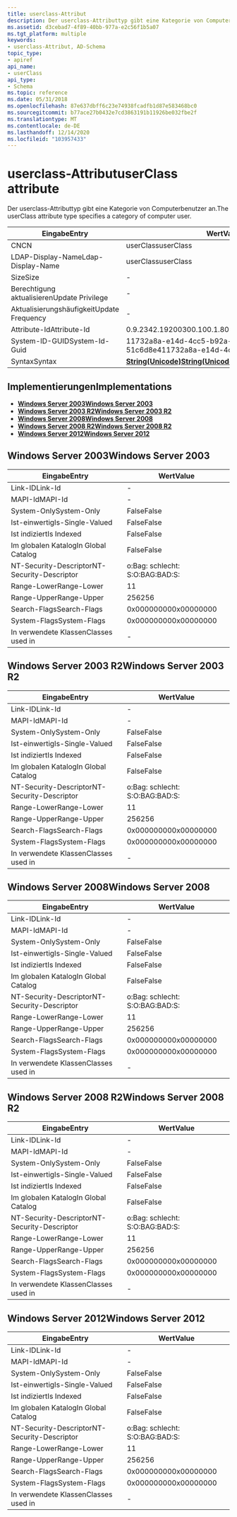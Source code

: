 ```yaml
---
title: userclass-Attribut
description: Der userclass-Attributtyp gibt eine Kategorie von Computerbenutzer an.
ms.assetid: d3cebad7-4f89-40bb-977a-e2c56f1b5a07
ms.tgt_platform: multiple
keywords:
- userclass-Attribut, AD-Schema
topic_type:
- apiref
api_name:
- userClass
api_type:
- Schema
ms.topic: reference
ms.date: 05/31/2018
ms.openlocfilehash: 87e637dbff6c23e74938fcadfb1d87e583468bc0
ms.sourcegitcommit: b77ace27b0432e7cd3863191b11926be032fbe2f
ms.translationtype: MT
ms.contentlocale: de-DE
ms.lasthandoff: 12/14/2020
ms.locfileid: "103957433"
---
```

# <a name="userclass-attribute"></a><span data-ttu-id="bff48-104">userclass-Attribut</span><span class="sxs-lookup"><span data-stu-id="bff48-104">userClass attribute</span></span>

<span data-ttu-id="bff48-105">Der userclass-Attributtyp gibt eine Kategorie von Computerbenutzer an.</span><span class="sxs-lookup"><span data-stu-id="bff48-105">The userClass attribute type specifies a category of computer user.</span></span>



| <span data-ttu-id="bff48-106">Eingabe</span><span class="sxs-lookup"><span data-stu-id="bff48-106">Entry</span></span> | <span data-ttu-id="bff48-107">Wert</span><span class="sxs-lookup"><span data-stu-id="bff48-107">Value</span></span> |
|-------------------|---------------------------------------------|
| <span data-ttu-id="bff48-108">CN</span><span class="sxs-lookup"><span data-stu-id="bff48-108">CN</span></span>                | <span data-ttu-id="bff48-109">userClass</span><span class="sxs-lookup"><span data-stu-id="bff48-109">userClass</span></span>                                   |
| <span data-ttu-id="bff48-110">LDAP-Display-Name</span><span class="sxs-lookup"><span data-stu-id="bff48-110">Ldap-Display-Name</span></span> | <span data-ttu-id="bff48-111">userClass</span><span class="sxs-lookup"><span data-stu-id="bff48-111">userClass</span></span>                                   |
| <span data-ttu-id="bff48-112">Size</span><span class="sxs-lookup"><span data-stu-id="bff48-112">Size</span></span>              | \-                                          |
| <span data-ttu-id="bff48-113">Berechtigung aktualisieren</span><span class="sxs-lookup"><span data-stu-id="bff48-113">Update Privilege</span></span>  | \-                                          |
| <span data-ttu-id="bff48-114">Aktualisierungshäufigkeit</span><span class="sxs-lookup"><span data-stu-id="bff48-114">Update Frequency</span></span>  | \-                                          |
| <span data-ttu-id="bff48-115">Attribute-Id</span><span class="sxs-lookup"><span data-stu-id="bff48-115">Attribute-Id</span></span>      | <span data-ttu-id="bff48-116">0.9.2342.19200300.100.1.8</span><span class="sxs-lookup"><span data-stu-id="bff48-116">0.9.2342.19200300.100.1.8</span></span>                   |
| <span data-ttu-id="bff48-117">System-ID-GUID</span><span class="sxs-lookup"><span data-stu-id="bff48-117">System-Id-Guid</span></span>    | <span data-ttu-id="bff48-118">11732a8a-e14d-4cc5-b92a-d93f 51c6d8e4</span><span class="sxs-lookup"><span data-stu-id="bff48-118">11732a8a-e14d-4cc5-b92f-d93f51c6d8e4</span></span>        |
| <span data-ttu-id="bff48-119">Syntax</span><span class="sxs-lookup"><span data-stu-id="bff48-119">Syntax</span></span>            | [<span data-ttu-id="bff48-120">**String(Unicode)**</span><span class="sxs-lookup"><span data-stu-id="bff48-120">**String(Unicode)**</span></span>](s-string-unicode.md) |



## <a name="implementations"></a><span data-ttu-id="bff48-121">Implementierungen</span><span class="sxs-lookup"><span data-stu-id="bff48-121">Implementations</span></span>

-   [<span data-ttu-id="bff48-122">**Windows Server 2003**</span><span class="sxs-lookup"><span data-stu-id="bff48-122">**Windows Server 2003**</span></span>](#windows-server-2003)
-   [<span data-ttu-id="bff48-123">**Windows Server 2003 R2**</span><span class="sxs-lookup"><span data-stu-id="bff48-123">**Windows Server 2003 R2**</span></span>](#windows-server-2003-r2)
-   [<span data-ttu-id="bff48-124">**Windows Server 2008**</span><span class="sxs-lookup"><span data-stu-id="bff48-124">**Windows Server 2008**</span></span>](#windows-server-2008)
-   [<span data-ttu-id="bff48-125">**Windows Server 2008 R2**</span><span class="sxs-lookup"><span data-stu-id="bff48-125">**Windows Server 2008 R2**</span></span>](#windows-server-2008-r2)
-   [<span data-ttu-id="bff48-126">**Windows Server 2012**</span><span class="sxs-lookup"><span data-stu-id="bff48-126">**Windows Server 2012**</span></span>](#windows-server-2012)

## <a name="windows-server-2003"></a><span data-ttu-id="bff48-127">Windows Server 2003</span><span class="sxs-lookup"><span data-stu-id="bff48-127">Windows Server 2003</span></span>



| <span data-ttu-id="bff48-128">Eingabe</span><span class="sxs-lookup"><span data-stu-id="bff48-128">Entry</span></span> | <span data-ttu-id="bff48-129">Wert</span><span class="sxs-lookup"><span data-stu-id="bff48-129">Value</span></span> |
|------------------------|--------------|
| <span data-ttu-id="bff48-130">Link-ID</span><span class="sxs-lookup"><span data-stu-id="bff48-130">Link-Id</span></span>                | \-           |
| <span data-ttu-id="bff48-131">MAPI-Id</span><span class="sxs-lookup"><span data-stu-id="bff48-131">MAPI-Id</span></span>                | \-           |
| <span data-ttu-id="bff48-132">System-Only</span><span class="sxs-lookup"><span data-stu-id="bff48-132">System-Only</span></span>            | <span data-ttu-id="bff48-133">False</span><span class="sxs-lookup"><span data-stu-id="bff48-133">False</span></span>        |
| <span data-ttu-id="bff48-134">Ist-einwertig</span><span class="sxs-lookup"><span data-stu-id="bff48-134">Is-Single-Valued</span></span>       | <span data-ttu-id="bff48-135">False</span><span class="sxs-lookup"><span data-stu-id="bff48-135">False</span></span>        |
| <span data-ttu-id="bff48-136">Ist indiziert</span><span class="sxs-lookup"><span data-stu-id="bff48-136">Is Indexed</span></span>             | <span data-ttu-id="bff48-137">False</span><span class="sxs-lookup"><span data-stu-id="bff48-137">False</span></span>        |
| <span data-ttu-id="bff48-138">Im globalen Katalog</span><span class="sxs-lookup"><span data-stu-id="bff48-138">In Global Catalog</span></span>      | <span data-ttu-id="bff48-139">False</span><span class="sxs-lookup"><span data-stu-id="bff48-139">False</span></span>        |
| <span data-ttu-id="bff48-140">NT-Security-Descriptor</span><span class="sxs-lookup"><span data-stu-id="bff48-140">NT-Security-Descriptor</span></span> | <span data-ttu-id="bff48-141">o:Bag: schlecht: S:</span><span class="sxs-lookup"><span data-stu-id="bff48-141">O:BAG:BAD:S:</span></span> |
| <span data-ttu-id="bff48-142">Range-Lower</span><span class="sxs-lookup"><span data-stu-id="bff48-142">Range-Lower</span></span>            | <span data-ttu-id="bff48-143">1</span><span class="sxs-lookup"><span data-stu-id="bff48-143">1</span></span>            |
| <span data-ttu-id="bff48-144">Range-Upper</span><span class="sxs-lookup"><span data-stu-id="bff48-144">Range-Upper</span></span>            | <span data-ttu-id="bff48-145">256</span><span class="sxs-lookup"><span data-stu-id="bff48-145">256</span></span>          |
| <span data-ttu-id="bff48-146">Search-Flags</span><span class="sxs-lookup"><span data-stu-id="bff48-146">Search-Flags</span></span>           | <span data-ttu-id="bff48-147">0x00000000</span><span class="sxs-lookup"><span data-stu-id="bff48-147">0x00000000</span></span>   |
| <span data-ttu-id="bff48-148">System-Flags</span><span class="sxs-lookup"><span data-stu-id="bff48-148">System-Flags</span></span>           | <span data-ttu-id="bff48-149">0x00000000</span><span class="sxs-lookup"><span data-stu-id="bff48-149">0x00000000</span></span>   |
| <span data-ttu-id="bff48-150">In verwendete Klassen</span><span class="sxs-lookup"><span data-stu-id="bff48-150">Classes used in</span></span>        | \-           |



## <a name="windows-server-2003-r2"></a><span data-ttu-id="bff48-151">Windows Server 2003 R2</span><span class="sxs-lookup"><span data-stu-id="bff48-151">Windows Server 2003 R2</span></span>



| <span data-ttu-id="bff48-152">Eingabe</span><span class="sxs-lookup"><span data-stu-id="bff48-152">Entry</span></span> | <span data-ttu-id="bff48-153">Wert</span><span class="sxs-lookup"><span data-stu-id="bff48-153">Value</span></span> |
|------------------------|--------------|
| <span data-ttu-id="bff48-154">Link-ID</span><span class="sxs-lookup"><span data-stu-id="bff48-154">Link-Id</span></span>                | \-           |
| <span data-ttu-id="bff48-155">MAPI-Id</span><span class="sxs-lookup"><span data-stu-id="bff48-155">MAPI-Id</span></span>                | \-           |
| <span data-ttu-id="bff48-156">System-Only</span><span class="sxs-lookup"><span data-stu-id="bff48-156">System-Only</span></span>            | <span data-ttu-id="bff48-157">False</span><span class="sxs-lookup"><span data-stu-id="bff48-157">False</span></span>        |
| <span data-ttu-id="bff48-158">Ist-einwertig</span><span class="sxs-lookup"><span data-stu-id="bff48-158">Is-Single-Valued</span></span>       | <span data-ttu-id="bff48-159">False</span><span class="sxs-lookup"><span data-stu-id="bff48-159">False</span></span>        |
| <span data-ttu-id="bff48-160">Ist indiziert</span><span class="sxs-lookup"><span data-stu-id="bff48-160">Is Indexed</span></span>             | <span data-ttu-id="bff48-161">False</span><span class="sxs-lookup"><span data-stu-id="bff48-161">False</span></span>        |
| <span data-ttu-id="bff48-162">Im globalen Katalog</span><span class="sxs-lookup"><span data-stu-id="bff48-162">In Global Catalog</span></span>      | <span data-ttu-id="bff48-163">False</span><span class="sxs-lookup"><span data-stu-id="bff48-163">False</span></span>        |
| <span data-ttu-id="bff48-164">NT-Security-Descriptor</span><span class="sxs-lookup"><span data-stu-id="bff48-164">NT-Security-Descriptor</span></span> | <span data-ttu-id="bff48-165">o:Bag: schlecht: S:</span><span class="sxs-lookup"><span data-stu-id="bff48-165">O:BAG:BAD:S:</span></span> |
| <span data-ttu-id="bff48-166">Range-Lower</span><span class="sxs-lookup"><span data-stu-id="bff48-166">Range-Lower</span></span>            | <span data-ttu-id="bff48-167">1</span><span class="sxs-lookup"><span data-stu-id="bff48-167">1</span></span>            |
| <span data-ttu-id="bff48-168">Range-Upper</span><span class="sxs-lookup"><span data-stu-id="bff48-168">Range-Upper</span></span>            | <span data-ttu-id="bff48-169">256</span><span class="sxs-lookup"><span data-stu-id="bff48-169">256</span></span>          |
| <span data-ttu-id="bff48-170">Search-Flags</span><span class="sxs-lookup"><span data-stu-id="bff48-170">Search-Flags</span></span>           | <span data-ttu-id="bff48-171">0x00000000</span><span class="sxs-lookup"><span data-stu-id="bff48-171">0x00000000</span></span>   |
| <span data-ttu-id="bff48-172">System-Flags</span><span class="sxs-lookup"><span data-stu-id="bff48-172">System-Flags</span></span>           | <span data-ttu-id="bff48-173">0x00000000</span><span class="sxs-lookup"><span data-stu-id="bff48-173">0x00000000</span></span>   |
| <span data-ttu-id="bff48-174">In verwendete Klassen</span><span class="sxs-lookup"><span data-stu-id="bff48-174">Classes used in</span></span>        | \-           |



## <a name="windows-server-2008"></a><span data-ttu-id="bff48-175">Windows Server 2008</span><span class="sxs-lookup"><span data-stu-id="bff48-175">Windows Server 2008</span></span>



| <span data-ttu-id="bff48-176">Eingabe</span><span class="sxs-lookup"><span data-stu-id="bff48-176">Entry</span></span> | <span data-ttu-id="bff48-177">Wert</span><span class="sxs-lookup"><span data-stu-id="bff48-177">Value</span></span> |
|------------------------|--------------|
| <span data-ttu-id="bff48-178">Link-ID</span><span class="sxs-lookup"><span data-stu-id="bff48-178">Link-Id</span></span>                | \-           |
| <span data-ttu-id="bff48-179">MAPI-Id</span><span class="sxs-lookup"><span data-stu-id="bff48-179">MAPI-Id</span></span>                | \-           |
| <span data-ttu-id="bff48-180">System-Only</span><span class="sxs-lookup"><span data-stu-id="bff48-180">System-Only</span></span>            | <span data-ttu-id="bff48-181">False</span><span class="sxs-lookup"><span data-stu-id="bff48-181">False</span></span>        |
| <span data-ttu-id="bff48-182">Ist-einwertig</span><span class="sxs-lookup"><span data-stu-id="bff48-182">Is-Single-Valued</span></span>       | <span data-ttu-id="bff48-183">False</span><span class="sxs-lookup"><span data-stu-id="bff48-183">False</span></span>        |
| <span data-ttu-id="bff48-184">Ist indiziert</span><span class="sxs-lookup"><span data-stu-id="bff48-184">Is Indexed</span></span>             | <span data-ttu-id="bff48-185">False</span><span class="sxs-lookup"><span data-stu-id="bff48-185">False</span></span>        |
| <span data-ttu-id="bff48-186">Im globalen Katalog</span><span class="sxs-lookup"><span data-stu-id="bff48-186">In Global Catalog</span></span>      | <span data-ttu-id="bff48-187">False</span><span class="sxs-lookup"><span data-stu-id="bff48-187">False</span></span>        |
| <span data-ttu-id="bff48-188">NT-Security-Descriptor</span><span class="sxs-lookup"><span data-stu-id="bff48-188">NT-Security-Descriptor</span></span> | <span data-ttu-id="bff48-189">o:Bag: schlecht: S:</span><span class="sxs-lookup"><span data-stu-id="bff48-189">O:BAG:BAD:S:</span></span> |
| <span data-ttu-id="bff48-190">Range-Lower</span><span class="sxs-lookup"><span data-stu-id="bff48-190">Range-Lower</span></span>            | <span data-ttu-id="bff48-191">1</span><span class="sxs-lookup"><span data-stu-id="bff48-191">1</span></span>            |
| <span data-ttu-id="bff48-192">Range-Upper</span><span class="sxs-lookup"><span data-stu-id="bff48-192">Range-Upper</span></span>            | <span data-ttu-id="bff48-193">256</span><span class="sxs-lookup"><span data-stu-id="bff48-193">256</span></span>          |
| <span data-ttu-id="bff48-194">Search-Flags</span><span class="sxs-lookup"><span data-stu-id="bff48-194">Search-Flags</span></span>           | <span data-ttu-id="bff48-195">0x00000000</span><span class="sxs-lookup"><span data-stu-id="bff48-195">0x00000000</span></span>   |
| <span data-ttu-id="bff48-196">System-Flags</span><span class="sxs-lookup"><span data-stu-id="bff48-196">System-Flags</span></span>           | <span data-ttu-id="bff48-197">0x00000000</span><span class="sxs-lookup"><span data-stu-id="bff48-197">0x00000000</span></span>   |
| <span data-ttu-id="bff48-198">In verwendete Klassen</span><span class="sxs-lookup"><span data-stu-id="bff48-198">Classes used in</span></span>        | \-           |



## <a name="windows-server-2008-r2"></a><span data-ttu-id="bff48-199">Windows Server 2008 R2</span><span class="sxs-lookup"><span data-stu-id="bff48-199">Windows Server 2008 R2</span></span>



| <span data-ttu-id="bff48-200">Eingabe</span><span class="sxs-lookup"><span data-stu-id="bff48-200">Entry</span></span> | <span data-ttu-id="bff48-201">Wert</span><span class="sxs-lookup"><span data-stu-id="bff48-201">Value</span></span> |
|------------------------|--------------|
| <span data-ttu-id="bff48-202">Link-ID</span><span class="sxs-lookup"><span data-stu-id="bff48-202">Link-Id</span></span>                | \-           |
| <span data-ttu-id="bff48-203">MAPI-Id</span><span class="sxs-lookup"><span data-stu-id="bff48-203">MAPI-Id</span></span>                | \-           |
| <span data-ttu-id="bff48-204">System-Only</span><span class="sxs-lookup"><span data-stu-id="bff48-204">System-Only</span></span>            | <span data-ttu-id="bff48-205">False</span><span class="sxs-lookup"><span data-stu-id="bff48-205">False</span></span>        |
| <span data-ttu-id="bff48-206">Ist-einwertig</span><span class="sxs-lookup"><span data-stu-id="bff48-206">Is-Single-Valued</span></span>       | <span data-ttu-id="bff48-207">False</span><span class="sxs-lookup"><span data-stu-id="bff48-207">False</span></span>        |
| <span data-ttu-id="bff48-208">Ist indiziert</span><span class="sxs-lookup"><span data-stu-id="bff48-208">Is Indexed</span></span>             | <span data-ttu-id="bff48-209">False</span><span class="sxs-lookup"><span data-stu-id="bff48-209">False</span></span>        |
| <span data-ttu-id="bff48-210">Im globalen Katalog</span><span class="sxs-lookup"><span data-stu-id="bff48-210">In Global Catalog</span></span>      | <span data-ttu-id="bff48-211">False</span><span class="sxs-lookup"><span data-stu-id="bff48-211">False</span></span>        |
| <span data-ttu-id="bff48-212">NT-Security-Descriptor</span><span class="sxs-lookup"><span data-stu-id="bff48-212">NT-Security-Descriptor</span></span> | <span data-ttu-id="bff48-213">o:Bag: schlecht: S:</span><span class="sxs-lookup"><span data-stu-id="bff48-213">O:BAG:BAD:S:</span></span> |
| <span data-ttu-id="bff48-214">Range-Lower</span><span class="sxs-lookup"><span data-stu-id="bff48-214">Range-Lower</span></span>            | <span data-ttu-id="bff48-215">1</span><span class="sxs-lookup"><span data-stu-id="bff48-215">1</span></span>            |
| <span data-ttu-id="bff48-216">Range-Upper</span><span class="sxs-lookup"><span data-stu-id="bff48-216">Range-Upper</span></span>            | <span data-ttu-id="bff48-217">256</span><span class="sxs-lookup"><span data-stu-id="bff48-217">256</span></span>          |
| <span data-ttu-id="bff48-218">Search-Flags</span><span class="sxs-lookup"><span data-stu-id="bff48-218">Search-Flags</span></span>           | <span data-ttu-id="bff48-219">0x00000000</span><span class="sxs-lookup"><span data-stu-id="bff48-219">0x00000000</span></span>   |
| <span data-ttu-id="bff48-220">System-Flags</span><span class="sxs-lookup"><span data-stu-id="bff48-220">System-Flags</span></span>           | <span data-ttu-id="bff48-221">0x00000000</span><span class="sxs-lookup"><span data-stu-id="bff48-221">0x00000000</span></span>   |
| <span data-ttu-id="bff48-222">In verwendete Klassen</span><span class="sxs-lookup"><span data-stu-id="bff48-222">Classes used in</span></span>        | \-           |



## <a name="windows-server-2012"></a><span data-ttu-id="bff48-223">Windows Server 2012</span><span class="sxs-lookup"><span data-stu-id="bff48-223">Windows Server 2012</span></span>



| <span data-ttu-id="bff48-224">Eingabe</span><span class="sxs-lookup"><span data-stu-id="bff48-224">Entry</span></span> | <span data-ttu-id="bff48-225">Wert</span><span class="sxs-lookup"><span data-stu-id="bff48-225">Value</span></span> |
|------------------------|--------------|
| <span data-ttu-id="bff48-226">Link-ID</span><span class="sxs-lookup"><span data-stu-id="bff48-226">Link-Id</span></span>                | \-           |
| <span data-ttu-id="bff48-227">MAPI-Id</span><span class="sxs-lookup"><span data-stu-id="bff48-227">MAPI-Id</span></span>                | \-           |
| <span data-ttu-id="bff48-228">System-Only</span><span class="sxs-lookup"><span data-stu-id="bff48-228">System-Only</span></span>            | <span data-ttu-id="bff48-229">False</span><span class="sxs-lookup"><span data-stu-id="bff48-229">False</span></span>        |
| <span data-ttu-id="bff48-230">Ist-einwertig</span><span class="sxs-lookup"><span data-stu-id="bff48-230">Is-Single-Valued</span></span>       | <span data-ttu-id="bff48-231">False</span><span class="sxs-lookup"><span data-stu-id="bff48-231">False</span></span>        |
| <span data-ttu-id="bff48-232">Ist indiziert</span><span class="sxs-lookup"><span data-stu-id="bff48-232">Is Indexed</span></span>             | <span data-ttu-id="bff48-233">False</span><span class="sxs-lookup"><span data-stu-id="bff48-233">False</span></span>        |
| <span data-ttu-id="bff48-234">Im globalen Katalog</span><span class="sxs-lookup"><span data-stu-id="bff48-234">In Global Catalog</span></span>      | <span data-ttu-id="bff48-235">False</span><span class="sxs-lookup"><span data-stu-id="bff48-235">False</span></span>        |
| <span data-ttu-id="bff48-236">NT-Security-Descriptor</span><span class="sxs-lookup"><span data-stu-id="bff48-236">NT-Security-Descriptor</span></span> | <span data-ttu-id="bff48-237">o:Bag: schlecht: S:</span><span class="sxs-lookup"><span data-stu-id="bff48-237">O:BAG:BAD:S:</span></span> |
| <span data-ttu-id="bff48-238">Range-Lower</span><span class="sxs-lookup"><span data-stu-id="bff48-238">Range-Lower</span></span>            | <span data-ttu-id="bff48-239">1</span><span class="sxs-lookup"><span data-stu-id="bff48-239">1</span></span>            |
| <span data-ttu-id="bff48-240">Range-Upper</span><span class="sxs-lookup"><span data-stu-id="bff48-240">Range-Upper</span></span>            | <span data-ttu-id="bff48-241">256</span><span class="sxs-lookup"><span data-stu-id="bff48-241">256</span></span>          |
| <span data-ttu-id="bff48-242">Search-Flags</span><span class="sxs-lookup"><span data-stu-id="bff48-242">Search-Flags</span></span>           | <span data-ttu-id="bff48-243">0x00000000</span><span class="sxs-lookup"><span data-stu-id="bff48-243">0x00000000</span></span>   |
| <span data-ttu-id="bff48-244">System-Flags</span><span class="sxs-lookup"><span data-stu-id="bff48-244">System-Flags</span></span>           | <span data-ttu-id="bff48-245">0x00000000</span><span class="sxs-lookup"><span data-stu-id="bff48-245">0x00000000</span></span>   |
| <span data-ttu-id="bff48-246">In verwendete Klassen</span><span class="sxs-lookup"><span data-stu-id="bff48-246">Classes used in</span></span>        | \-           |



 

 





